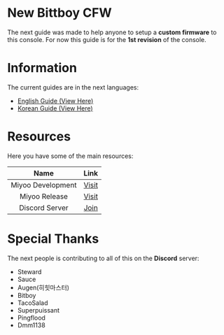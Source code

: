 # New Bittboy CFW

The next guide was made to help anyone to setup a **custom firmware** to this console. For now this guide is for the **1st revision** of the console.

# Information

The current guides are in the next languages:

- [English Guide (View Here)](#)
- [Korean Guide (View Here)](#)

# Resources

Here you have some of the main resources:

Name | Link
:------------: | :------------:
Miyoo Development | [Visit](https://github.com/steward-fu/miyoo_dev)
Miyoo Release | [Visit](https://github.com/steward-fu/miyoo_rel)
Discord Server | [Join](https://discord.gg/5qbZKsm)

# Special Thanks

The next people is contributing to all of this on the **Discord** server:

- Steward
- Sauce
- Augen(히힛마스터)
- Bitboy
- TacoSalad
- Superpuissant
- Pingflood
- Dmm1138
